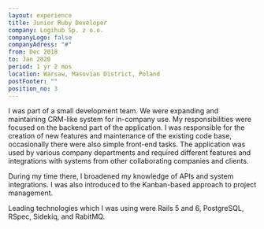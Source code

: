 ```yaml
---
layout: experience
title: Junior Ruby Developer
company: Logihub Sp. z o.o.
companyLogo: false
companyAdress: "#"
from: Dec 2018
to: Jan 2020
period: 1 yr 2 mos
location: Warsaw, Masovian District, Poland
postFooter: ""
position_no: 3
---
```


I was part of a small development team. We were expanding and maintaining CRM-like system for in-company use. My responsibilities were focused on the backend part of the application. I was responsible for the creation of new features and maintenance of the existing code base, occasionally there were also simple front-end tasks. The application was used by various company departments and required different features and integrations with systems from other collaborating companies and clients.

During my time there, I broadened my knowledge of APIs and system integrations. I was also introduced to the Kanban-based approach to project management.

Leading technologies which I was using were Rails 5 and 6, PostgreSQL, RSpec, Sidekiq, and RabitMQ.



